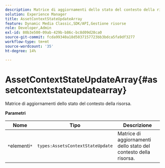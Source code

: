 ```yaml
---
description: Matrice di aggiornamenti dello stato del contesto della risorsa.
solution: Experience Manager
title: AssetContextStateUpdateArray
feature: Dynamic Media Classic,SDK/API,Gestione risorse
role: Developer,Admin
exl-id: 80b3e500-09ab-429b-b86c-bc8d09d28ca0
source-git-commit: fcda99340a18d5037157723bb3bdca5fa9df3277
workflow-type: tm+mt
source-wordcount: '35'
ht-degree: 14%

---
```


# AssetContextStateUpdateArray{#assetcontextstateupdatearray}

Matrice di aggiornamenti dello stato del contesto della risorsa.

**Parametri**

| Nome | Tipo | Descrizione |
|---|---|---|
| `*`elementi`*` | `types:AssetsContextStateUpdate` | Matrice di aggiornamenti dello stato del contesto della risorsa. |
